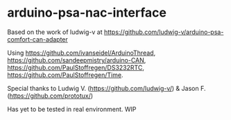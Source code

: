 # arduino-psa-nac-interface

Based on the work of ludwig-v at https://github.com/ludwig-v/arduino-psa-comfort-can-adapter

Using https://github.com/ivanseidel/ArduinoThread, https://github.com/sandeepmistry/arduino-CAN, https://github.com/PaulStoffregen/DS3232RTC, https://github.com/PaulStoffregen/Time.

Special thanks to Ludwig V. (https://github.com/ludwig-v/) & Jason F. (https://github.com/prototux/)

Has yet to be tested in real environment. WIP